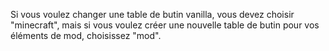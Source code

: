 Si vous voulez changer une table de butin vanilla, vous devez choisir "minecraft", mais si vous voulez créer une nouvelle table de butin pour vos éléments de mod, choisissez "mod".